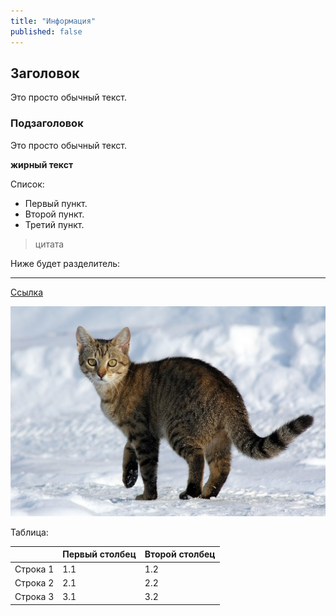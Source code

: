 ```yaml
---
title: "Информация"
published: false
---
```


## Заголовок

Это просто обычный текст.

### Подзаголовок

Это просто обычный текст.

**жирный текст**


Список:

- Первый пункт.
- Второй пункт.
- Третий пункт.

> цитата

Ниже будет разделитель:

---

[Ссылка](https://yandex.ru/)

![Картинка](/2022-12-30-0001.jpg)

Таблица:

|                   | Первый столбец    | Второй столбец    |
| ----------------- | ----------------- | ----------------- |
| Строка 1          | 1.1               | 1.2               |
| Строка 2          | 2.1               | 2.2               |
| Строка 3          | 3.1               | 3.2               |

